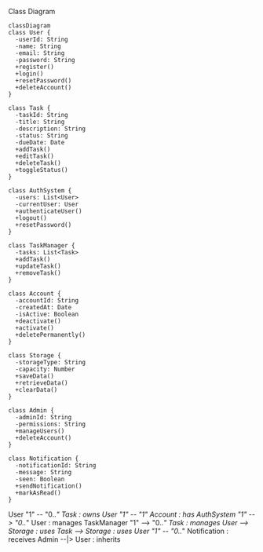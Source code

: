 Class Diagram

```mermaid
classDiagram
class User {
  -userId: String
  -name: String
  -email: String
  -password: String
  +register()
  +login()
  +resetPassword()
  +deleteAccount()
}

class Task {
  -taskId: String
  -title: String
  -description: String
  -status: String
  -dueDate: Date
  +addTask()
  +editTask()
  +deleteTask()
  +toggleStatus()
}

class AuthSystem {
  -users: List<User>
  -currentUser: User
  +authenticateUser()
  +logout()
  +resetPassword()
}

class TaskManager {
  -tasks: List<Task>
  +addTask()
  +updateTask()
  +removeTask()
}

class Account {
  -accountId: String
  -createdAt: Date
  -isActive: Boolean
  +deactivate()
  +activate()
  +deletePermanently()
}

class Storage {
  -storageType: String
  -capacity: Number
  +saveData()
  +retrieveData()
  +clearData()
}

class Admin {
  -adminId: String
  -permissions: String
  +manageUsers()
  +deleteAccount()
}

class Notification {
  -notificationId: String
  -message: String
  -seen: Boolean
  +sendNotification()
  +markAsRead()
}
```

User "1" -- "0..*" Task : owns
User "1" -- "1" Account : has
AuthSystem "1" --> "0..*" User : manages
TaskManager "1" --> "0..*" Task : manages
User --> Storage : uses
Task --> Storage : uses
User "1" -- "0..*" Notification : receives
Admin --|> User : inherits
